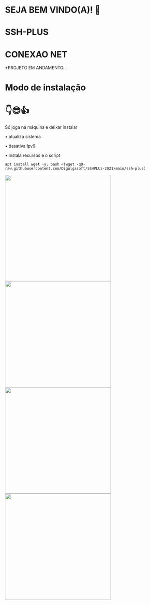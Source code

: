 # SEJA BEM VINDO(A)! 🤝

# SSH-PLUS

# CONEXAO NET

*PROJETO EM ANDAMENTO...


# Modo de instalação
# 👇😎👍
Só joga na máquina e deixar instalar

• atualiza sistema

• desativa Ipv6

• instala recursos e o script
```
apt install wget -y; bash <(wget -qO- raw.githubusercontent.com/Digulgasoft/SSHPLUS-2021/main/ssh-plus)

```
<div align="left">
<img src="https://user-images.githubusercontent.com/105602625/177037521-9c79ed5f-c56d-42b8-8ebf-58dd8f63566f.jpg" width="350px" /></br>
<img src="https://user-images.githubusercontent.com/105602625/177037522-4dd14720-d0d0-4416-bc0c-9ef6d7891538.jpg" width="350px" /></br>
<img src="https://user-images.githubusercontent.com/105602625/177037524-8aa985ad-47d0-4f3e-aa97-4b2052436f6b.jpg" width="350px" /></br>
<img src="https://user-images.githubusercontent.com/105602625/177037525-8c621136-2fae-4a5e-b894-40e552b1edc1.jpg" width="350px" /></br>
</div>
